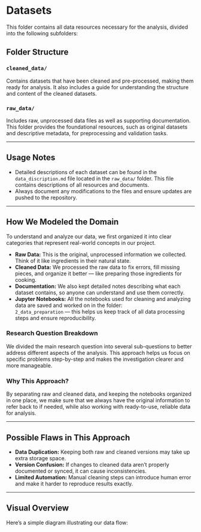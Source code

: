 # Datasets

This folder contains all data resources necessary for the analysis, divided into the following subfolders:

## Folder Structure

### `cleaned_data/`

Contains datasets that have been cleaned and pre-processed, making them ready for analysis.
It also includes a guide for understanding the structure and content of the cleaned datasets.

### `raw_data/`

Includes raw, unprocessed data files as well as supporting documentation. This folder provides the foundational
resources, such as original datasets and descriptive metadata, for preprocessing and validation tasks.

---

## Usage Notes

- Detailed descriptions of each dataset can be found in the `data_discription.md` file located in the `raw_data/` folder.
This file contains descriptions of all resources and documents.  
- Always document any modifications to the files and ensure updates are pushed to the repository.

---

## How We Modeled the Domain

To understand and analyze our data, we first organized it into clear categories that represent
real-world concepts in our project.

- **Raw Data:** This is the original, unprocessed information we collected.
Think of it like ingredients in their natural state.  
- **Cleaned Data:** We processed the raw data to fix errors, fill missing pieces, and organize it better — like preparing
those ingredients for cooking.  
- **Documentation:** We also kept detailed notes describing what each dataset contains, so anyone can understand and
use them correctly.  
- **Jupyter Notebooks:** All the notebooks used for cleaning and analyzing data are saved and worked on in the folder:  
  `2_data_preparation` — this helps us keep track of all data processing steps and ensure reproducibility.

### Research Question Breakdown

We divided the main research question into several sub-questions to better address different aspects of the analysis.
This approach helps us focus on specific problems step-by-step and makes the investigation clearer and more manageable.

### Why This Approach?

By separating raw and cleaned data, and keeping the notebooks organized in one place, we make sure that we always have
the original information to refer back to if needed, while also working with ready-to-use, reliable data for analysis.

---

## Possible Flaws in This Approach

- **Data Duplication:** Keeping both raw and cleaned versions may take up extra storage space.  
- **Version Confusion:** If changes to cleaned data aren’t properly documented or synced, it can cause inconsistencies.
- **Limited Automation:** Manual cleaning steps can introduce human error and make it harder to reproduce results exactly.

---

## Visual Overview

Here’s a simple diagram illustrating our data flow:
